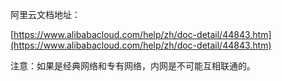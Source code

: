阿里云文档地址：

[https://www.alibabacloud.com/help/zh/doc-detail/44843.htm](https://www.alibabacloud.com/help/zh/doc-detail/44843.htm)



注意：如果是经典网络和专有网络，内网是不可能互相联通的。

